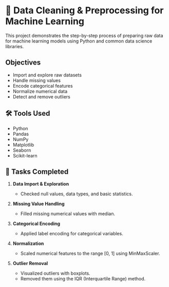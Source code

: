 # 🧹 Data Cleaning & Preprocessing for Machine Learning

This project demonstrates the step-by-step process of preparing raw data for machine learning models using Python and common data science libraries.

## Objectives

- Import and explore raw datasets
- Handle missing values
- Encode categorical features
- Normalize numerical data
- Detect and remove outliers

## 🛠️ Tools Used

- Python
- Pandas
- NumPy
- Matplotlib
- Seaborn
- Scikit-learn

## 📌 Tasks Completed

1. **Data Import & Exploration**  
   - Checked null values, data types, and basic statistics.

2. **Missing Value Handling**  
   - Filled missing numerical values with median.

3. **Categorical Encoding**  
   - Applied label encoding for categorical variables.

4. **Normalization**  
   - Scaled numerical features to the range [0, 1] using MinMaxScaler.

5. **Outlier Removal**  
   - Visualized outliers with boxplots.  
   - Removed them using the IQR (Interquartile Range) method.


